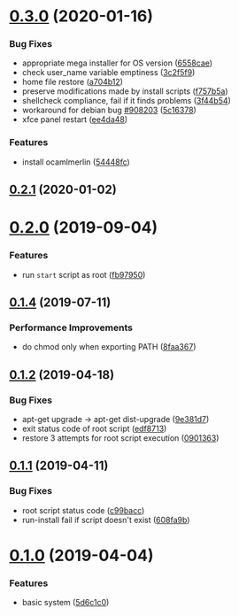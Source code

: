 # [0.3.0](https://github.com/emilianobovetti/init-xfce/compare/0.2.1...0.3.0) (2020-01-16)


### Bug Fixes

* appropriate mega installer for OS version ([6558cae](https://github.com/emilianobovetti/init-xfce/commit/6558cae))
* check user_name variable emptiness ([3c2f5f9](https://github.com/emilianobovetti/init-xfce/commit/3c2f5f9))
* home file restore ([a704b12](https://github.com/emilianobovetti/init-xfce/commit/a704b12))
* preserve modifications made by install scripts ([f757b5a](https://github.com/emilianobovetti/init-xfce/commit/f757b5a))
* shellcheck compliance, fail if it finds problems ([3f44b54](https://github.com/emilianobovetti/init-xfce/commit/3f44b54))
* workaround for debian bug [#908203](https://github.com/emilianobovetti/init-xfce/issues/908203) ([5c16378](https://github.com/emilianobovetti/init-xfce/commit/5c16378))
* xfce panel restart ([ee4da48](https://github.com/emilianobovetti/init-xfce/commit/ee4da48))


### Features

* install ocamlmerlin ([54448fc](https://github.com/emilianobovetti/init-xfce/commit/54448fc))

## [0.2.1](https://github.com/emilianobovetti/init-xfce/compare/0.2.0...0.2.1) (2020-01-02)

# [0.2.0](https://github.com/emilianobovetti/init-xfce/compare/0.1.4...0.2.0) (2019-09-04)


### Features

* run `start` script as root ([fb97950](https://github.com/emilianobovetti/init-xfce/commit/fb97950))

## [0.1.4](https://github.com/emilianobovetti/init-xfce/compare/0.1.2...0.1.4) (2019-07-11)


### Performance Improvements

* do chmod only when exporting PATH ([8faa367](https://github.com/emilianobovetti/init-xfce/commit/8faa367))



## [0.1.2](https://github.com/emilianobovetti/init-xfce/compare/0.1.1...0.1.2) (2019-04-18)


### Bug Fixes

* apt-get upgrade -> apt-get dist-upgrade ([9e381d7](https://github.com/emilianobovetti/init-xfce/commit/9e381d7))
* exit status code of root script ([edf8713](https://github.com/emilianobovetti/init-xfce/commit/edf8713))
* restore 3 attempts for root script execution ([0901363](https://github.com/emilianobovetti/init-xfce/commit/0901363))



## [0.1.1](https://github.com/emilianobovetti/init-xfce/compare/0.1.0...0.1.1) (2019-04-11)


### Bug Fixes

* root script status code ([c99bacc](https://github.com/emilianobovetti/init-xfce/commit/c99bacc))
* run-install fail if script doesn't exist ([608fa9b](https://github.com/emilianobovetti/init-xfce/commit/608fa9b))



# [0.1.0](https://github.com/emilianobovetti/init-xfce/compare/5d6c1c0...0.1.0) (2019-04-04)


### Features

* basic system ([5d6c1c0](https://github.com/emilianobovetti/init-xfce/commit/5d6c1c0))

